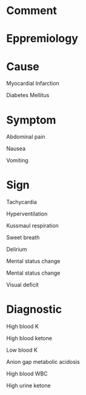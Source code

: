 # Comment

# Eppremiology

# Cause

Myocardial Infarction

Diabetes Mellitus

# Symptom

Abdominal pain

Nausea

Vomiting

# Sign

Tachycardia

Hyperventilation

Kussmaul respiration

Sweet breath

Delirium

Mental status change

Mental status change

Visual deficit

# Diagnostic

High blood K

High blood ketone

Low blood K

Anion gap metabolic acidosis

High blood WBC

High urine ketone
